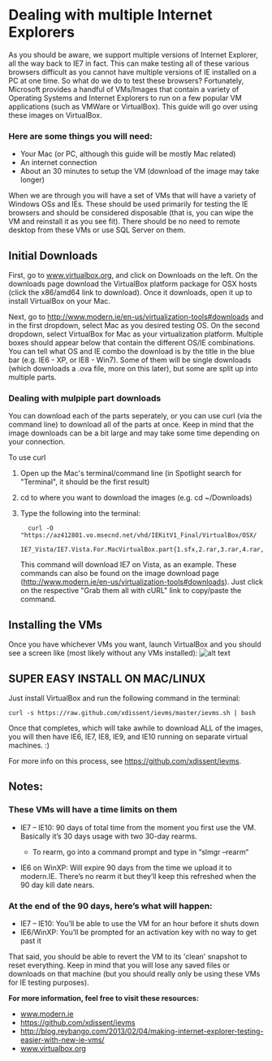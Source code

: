# Dealing with multiple Internet Explorers
As you should be aware, we support multiple versions of Internet Explorer, all the way back to IE7 in fact. This can make testing all of these various browsers difficult as you cannot have multiple versions of IE installed on a PC at one time. So what do we do to test these browsers? Fortunately, Microsoft provides a handful of VMs/Images that contain a variety of Operating Systems and Internet Explorers to run on a few popular VM applications (such as VMWare or VirtualBox). This guide will go over using these images on VirtualBox.
### Here are some things you will need:
+ Your Mac (or PC, although this guide will be mostly Mac related)
+ An internet connection
+ About an 30 minutes to setup the VM (download of the image may take longer)

When we are through you will have a set of VMs that will have a variety of Windows OSs and IEs. These should be used primarily for testing the IE browsers and should be considered disposable (that is, you can wipe the VM and reinstall it as you see fit). There should be no need to remote desktop from these VMs or use SQL Server on them.

## Initial Downloads
First, go to www.virtualbox.org, and click on Downloads on the left. On the downloads page download the VirtualBox platform package for OSX hosts (click the x86/amd64 link to download). Once it downloads, open it up to install VirtualBox on your Mac.

Next, go to http://www.modern.ie/en-us/virtualization-tools#downloads and in the first dropdown, select Mac as you desired testing OS. On the second dropdown, select VirtualBox for Mac as your virtualization platform. Multiple boxes should appear below that contain the different OS/IE combinations. You can tell what OS and IE combo the download is by the title in the blue bar (e.g. IE6 - XP, or IE8 - Win7). Some of them will be single downloads (which downloads a .ova file, more on this later), but some are split up into multiple parts.

### Dealing with mulpiple part downloads
You can download each of the parts seperately, or you can use curl (via the command line) to download all of the parts at once. Keep in mind that the image downloads can be a bit large and may take some time depending on your connection.

To use curl

1. Open up the Mac's terminal/command line (in Spotlight search for "Terminal", it should be the first result)
2. cd to where you want to download the images (e.g. cd ~/Downloads)
3. Type the following into the terminal:

         curl -O "https://az412801.vo.msecnd.net/vhd/IEKitV1_Final/VirtualBox/OSX/
         IE7_Vista/IE7.Vista.For.MacVirtualBox.part{1.sfx,2.rar,3.rar,4.rar,5.rar}"

    This command will download IE7 on Vista, as an example. These commands can also be found on the image download page (http://www.modern.ie/en-us/virtualization-tools#downloads). Just click on the respective "Grab them all with cURL" link to copy/paste the command.

## Installing the VMs
Once you have whichever VMs you want, launch VirtualBox and you should see a screen like (most likely without any VMs installed):
![alt text](https://github.com/thebobalu/ie_testing/vb_pic/vb_initial_screen.png?raw=true "VirtualBox")

## SUPER EASY INSTALL ON MAC/LINUX
Just install VirtualBox and run the following command in the terminal:
```
curl -s https://raw.github.com/xdissent/ievms/master/ievms.sh | bash
```
Once that completes, which will take awhile to download ALL of the images, you will then have IE6, IE7, IE8, IE9, and IE10 running on separate virtual machines. :)

For more info on this process, see https://github.com/xdissent/ievms.

## Notes:
### These VMs will have a time limits on them
+ IE7 – IE10: 90 days of total time from the moment you first use the VM. Basically it’s 30 days usage with two 30-day rearms.

    - To rearm, go into a command prompt and type in “slmgr –rearm“

+ IE6 on WinXP: Will expire 90 days from the time we upload it to modern.IE. There’s no rearm it but they’ll keep this refreshed when the 90 day kill date nears.

### At the end of the 90 days, here’s what will happen:
- IE7 – IE10: You’ll be able to use the VM for an hour before it shuts down
- IE6/WinXP: You’ll be prompted for an activation key with no way to get past it

That said, you should be able to revert the VM to its 'clean' snapshot to reset everything. Keep in mind that you will lose any saved files or downloads on that machine (but you should really only be using these VMs for IE testing purposes).

**For more information, feel free to visit these resources:**
- www.modern.ie
- https://github.com/xdissent/ievms
- http://blog.reybango.com/2013/02/04/making-internet-explorer-testing-easier-with-new-ie-vms/
- www.virtualbox.org
